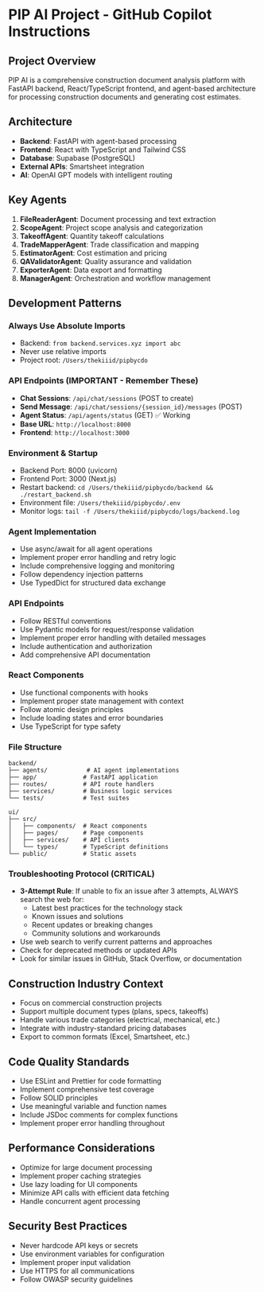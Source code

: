 # PIP AI Project - GitHub Copilot Instructions

## Project Overview
PIP AI is a comprehensive construction document analysis platform with FastAPI backend, React/TypeScript frontend, and agent-based architecture for processing construction documents and generating cost estimates.

## Architecture
- **Backend**: FastAPI with agent-based processing
- **Frontend**: React with TypeScript and Tailwind CSS
- **Database**: Supabase (PostgreSQL)
- **External APIs**: Smartsheet integration
- **AI**: OpenAI GPT models with intelligent routing

## Key Agents
1. **FileReaderAgent**: Document processing and text extraction
2. **ScopeAgent**: Project scope analysis and categorization
3. **TakeoffAgent**: Quantity takeoff calculations
4. **TradeMapperAgent**: Trade classification and mapping
5. **EstimatorAgent**: Cost estimation and pricing
6. **QAValidatorAgent**: Quality assurance and validation
7. **ExporterAgent**: Data export and formatting
8. **ManagerAgent**: Orchestration and workflow management

## Development Patterns

### Always Use Absolute Imports
- Backend: `from backend.services.xyz import abc`
- Never use relative imports
- Project root: `/Users/thekiiid/pipbycdo`

### API Endpoints (IMPORTANT - Remember These)
- **Chat Sessions**: `/api/chat/sessions` (POST to create)
- **Send Message**: `/api/chat/sessions/{session_id}/messages` (POST)
- **Agent Status**: `/api/agents/status` (GET) ✅ Working
- **Base URL**: `http://localhost:8000`
- **Frontend**: `http://localhost:3000`

### Environment & Startup
- Backend Port: 8000 (uvicorn)
- Frontend Port: 3000 (Next.js) 
- Restart backend: `cd /Users/thekiiid/pipbycdo/backend && ./restart_backend.sh`
- Environment file: `/Users/thekiiid/pipbycdo/.env`
- Monitor logs: `tail -f /Users/thekiiid/pipbycdo/logs/backend.log`

### Agent Implementation
- Use async/await for all agent operations
- Implement proper error handling and retry logic
- Include comprehensive logging and monitoring
- Follow dependency injection patterns
- Use TypedDict for structured data exchange

### API Endpoints
- Follow RESTful conventions
- Use Pydantic models for request/response validation
- Implement proper error handling with detailed messages
- Include authentication and authorization
- Add comprehensive API documentation

### React Components
- Use functional components with hooks
- Implement proper state management with context
- Follow atomic design principles
- Include loading states and error boundaries
- Use TypeScript for type safety

### File Structure
```
backend/
├── agents/           # AI agent implementations
├── app/             # FastAPI application
├── routes/          # API route handlers
├── services/        # Business logic services
└── tests/           # Test suites

ui/
├── src/
│   ├── components/  # React components
│   ├── pages/       # Page components
│   ├── services/    # API clients
│   └── types/       # TypeScript definitions
└── public/          # Static assets
```

### Troubleshooting Protocol (CRITICAL)
- **3-Attempt Rule**: If unable to fix an issue after 3 attempts, ALWAYS search the web for:
  - Latest best practices for the technology stack
  - Known issues and solutions
  - Recent updates or breaking changes
  - Community solutions and workarounds
- Use web search to verify current patterns and approaches
- Check for deprecated methods or updated APIs
- Look for similar issues in GitHub, Stack Overflow, or documentation

## Construction Industry Context
- Focus on commercial construction projects
- Support multiple document types (plans, specs, takeoffs)
- Handle various trade categories (electrical, mechanical, etc.)
- Integrate with industry-standard pricing databases
- Export to common formats (Excel, Smartsheet, etc.)

## Code Quality Standards
- Use ESLint and Prettier for code formatting
- Implement comprehensive test coverage
- Follow SOLID principles
- Use meaningful variable and function names
- Include JSDoc comments for complex functions
- Implement proper error handling throughout

## Performance Considerations
- Optimize for large document processing
- Implement proper caching strategies
- Use lazy loading for UI components
- Minimize API calls with efficient data fetching
- Handle concurrent agent processing

## Security Best Practices
- Never hardcode API keys or secrets
- Use environment variables for configuration
- Implement proper input validation
- Use HTTPS for all communications
- Follow OWASP security guidelines
